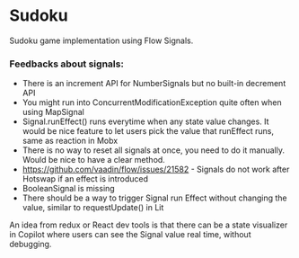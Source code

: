 # Sudoku

Sudoku game implementation using Flow Signals. 

### Feedbacks about signals:
 - There is an increment API for NumberSignals but no built-in decrement API
 - You might run into ConcurrentModificationException quite often when using MapSignal
 - Signal.runEffect() runs everytime when any state value changes. It would be nice feature to let users pick the value that runEffect runs, same as reaction in Mobx
 - There is no way to reset all signals at once, you need to do it manually. Would be nice to have a clear method.
 - https://github.com/vaadin/flow/issues/21582 - Signals do not work after Hotswap if an effect is introduced
 - BooleanSignal is missing 
 - There should be a way to trigger Signal run Effect without changing the value, similar to requestUpdate() in Lit

An idea from redux or React dev tools is that there can be a state visualizer in Copilot where users can see the Signal value real time, without debugging.
